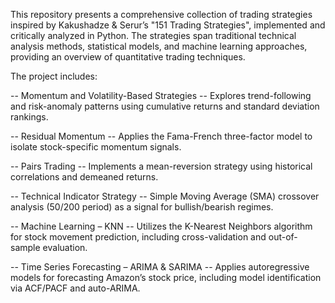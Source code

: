 This repository presents a comprehensive collection of trading strategies inspired by Kakushadze & Serur’s "151 Trading Strategies", implemented and critically analyzed in Python. The strategies span traditional technical analysis methods, statistical models, and machine learning approaches, providing an overview of quantitative trading techniques.

The project includes:

-- Momentum and Volatility-Based Strategies --
Explores trend-following and risk-anomaly patterns using cumulative returns and standard deviation rankings.

-- Residual Momentum --
Applies the Fama-French three-factor model to isolate stock-specific momentum signals.

-- Pairs Trading --
Implements a mean-reversion strategy using historical correlations and demeaned returns.

-- Technical Indicator Strategy --
Simple Moving Average (SMA) crossover analysis (50/200 period) as a signal for bullish/bearish regimes.

-- Machine Learning – KNN --
Utilizes the K-Nearest Neighbors algorithm for stock movement prediction, including cross-validation and out-of-sample evaluation.

-- Time Series Forecasting – ARIMA & SARIMA --
Applies autoregressive models for forecasting Amazon’s stock price, including model identification via ACF/PACF and auto-ARIMA.

